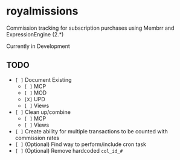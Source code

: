 # royalmissions
Commission tracking for subscription purchases using Membrr and ExpressionEngine (2.*)

Currently in Development

## TODO
* `[ ]` Document Existing
  * `[ ]` MCP
  * `[ ]` MOD
  * `[X]` UPD
  * `[ ]` Views
* `[ ]` Clean up/combine
  * `[ ]` MCP
  * `[ ]` Views
* `[ ]` Create ability for multiple transactions to be counted with commission rates
* `[ ]` (Optional) Find way to perform/include cron task
* `[ ]` (Optional) Remove hardcoded `col_id_#`